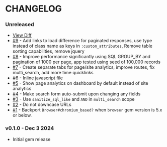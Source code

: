 # CHANGELOG

### Unreleased
- [View Diff](https://github.com/westonganger/rails_local_analytics/compare/v0.1.0...master)
- [#9](https://github.com/westonganger/rails_local_analytics/pull/9) - Add links to load difference for paginated responses, use type instead of class name as keys in `:custom_attributes`, Remove table sorting capabilities, remove jquery
- [#8](https://github.com/westonganger/rails_local_analytics/pull/8) - Improve performance significantly using SQL GROUP_BY and pagination of 1000 per page, app tested using seed of 100,000 records
- [#7](https://github.com/westonganger/rails_local_analytics/pull/7) - Create separate tabs for page/site analytics, improve routes, fix multi_search, add more time quicklinks
- [#6](https://github.com/westonganger/rails_local_analytics/pull/6) - Inline javascript file
- [#5](https://github.com/westonganger/rails_local_analytics/pull/5) - Show page analytics on dashboard by default instead of site analytics
- [#4](https://github.com/westonganger/rails_local_analytics/pull/4) - Make search form auto-submit upon changing any fields
- [#3](https://github.com/westonganger/rails_local_analytics/pull/3) - Use `sanitize_sql_like` and `AND` in `multi_search` scope
- [#2](https://github.com/westonganger/rails_local_analytics/pull/2) - Do not downcase URLs
- [#1](https://github.com/westonganger/rails_local_analytics/pull/1) - Backport `Browser#chromium_based?` when `browser` gem version is 5.x or below.

### v0.1.0 - Dec 3 2024
- Initial gem release

